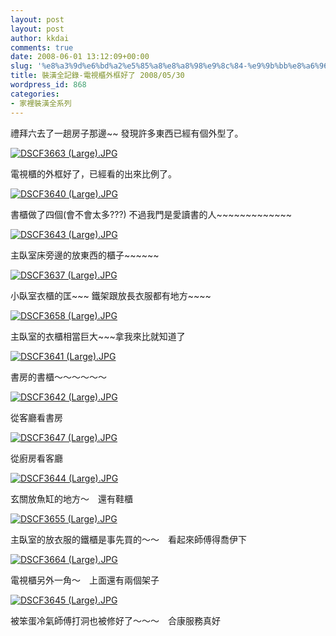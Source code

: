 ```yaml
---
layout: post
layout: post
author: kkdai
comments: true
date: 2008-06-01 13:12:09+00:00
slug: '%e8%a3%9d%e6%bd%a2%e5%85%a8%e8%a8%98%e9%8c%84-%e9%9b%bb%e8%a6%96%e6%ab%83%e5%a4%96%e6%a1%86%e5%a5%bd%e4%ba%86-20080530'
title: 裝潢全記錄-電視櫃外框好了 2008/05/30
wordpress_id: 868
categories:
- 家裡裝潢全系列
---
```


禮拜六去了一趟房子那邊~~ 發現許多東西已經有個外型了。

  
[![DSCF3663 (Large).JPG](http://farm3.static.flickr.com/2341/2539966917_0142a7d9bc.jpg)](http://www.flickr.com/photos/27643002@N00/2539966917/)

電視櫃的外框好了，已經看的出來比例了。

[![DSCF3640 (Large).JPG](http://farm3.static.flickr.com/2209/2539966617_e920612f8d.jpg)](http://www.flickr.com/photos/27643002@N00/2539966617/)

書櫃做了四個(會不會太多???) 不過我門是愛讀書的人~~~~~~~~~~~~~

[![DSCF3643 (Large).JPG](http://farm4.static.flickr.com/3127/2540787902_b65fc51a48.jpg)](http://www.flickr.com/photos/27643002@N00/2540787902/)

主臥室床旁邊的放東西的櫃子~~~~~~


<!-- more -->
 

[![DSCF3637 (Large).JPG](http://farm4.static.flickr.com/3106/2539954041_defa8d3208_o.png)](http://www.flickr.com/photos/27643002@N00/2539954041/)

小臥室衣櫃的匡~~~ 鐵架跟放長衣服都有地方~~~~

[](http://www.flickr.com/photos/27643002@N00/2540787902/)

[![DSCF3658 (Large).JPG](http://farm4.static.flickr.com/3206/2540774036_4b6b1e629f_o.png)](http://www.flickr.com/photos/27643002@N00/2540774036/)

主臥室的衣櫃相當巨大~~~拿我來比就知道了

[![DSCF3641 (Large).JPG](http://farm4.static.flickr.com/3253/2540773452_34c010021b_o.png)](http://www.flickr.com/photos/27643002@N00/2540773452/)

書房的書櫃～～～～～～

[![DSCF3642 (Large).JPG](http://farm4.static.flickr.com/3025/2540772782_b43da684e6_o.png)](http://www.flickr.com/photos/27643002@N00/2540772782/)

從客廳看書房

[![DSCF3647 (Large).JPG](http://farm3.static.flickr.com/2353/2540771864_fab25b20c3_o.png)](http://www.flickr.com/photos/27643002@N00/2540771864/)

從廚房看客廳

[![DSCF3644 (Large).JPG](http://farm3.static.flickr.com/2054/2539950171_995e8f84a9_o.png)](http://www.flickr.com/photos/27643002@N00/2539950171/)

玄關放魚缸的地方～　還有鞋櫃

[![DSCF3655 (Large).JPG](http://farm3.static.flickr.com/2286/2539948057_e41b0a1ed0_o.jpg)](http://www.flickr.com/photos/27643002@N00/2539948057/)

主臥室的放衣服的鐵櫃是事先買的～～　看起來師傅得喬伊下

[![DSCF3664 (Large).JPG](http://farm3.static.flickr.com/2192/2540769056_d5fd919cfe_o.png)](http://www.flickr.com/photos/27643002@N00/2540769056/)

電視櫃另外一角～　上面還有兩個架子

[![DSCF3645 (Large).JPG](http://farm3.static.flickr.com/2216/2540766844_6b6258171a_o.png)](http://www.flickr.com/photos/27643002@N00/2540766844/)

被笨蛋冷氣師傅打洞也被修好了～～～　合康服務真好
